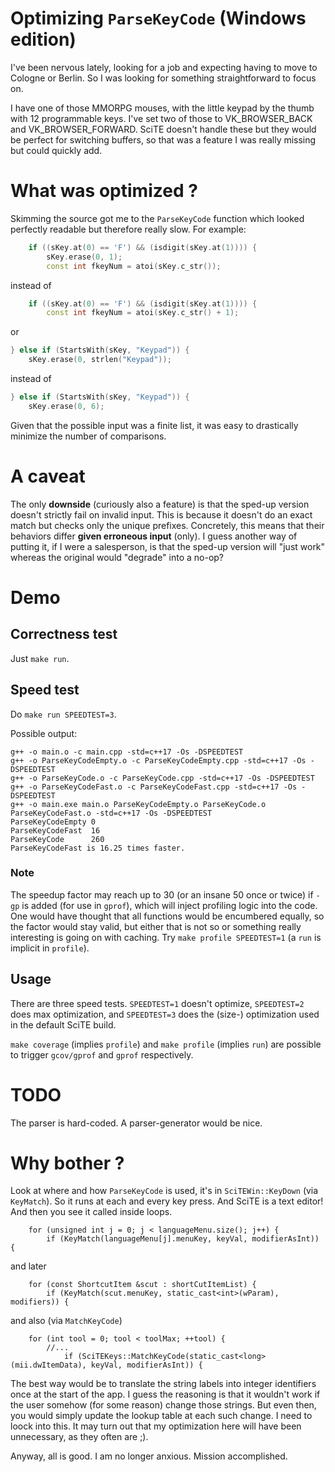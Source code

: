 # Optimizing `ParseKeyCode` (Windows edition)

I've been nervous lately, looking for a job and expecting having to move to Cologne or Berlin. So I was looking for something straightforward to focus on.

I have one of those MMORPG mouses, with the little keypad by the thumb with 12 programmable keys. I've set two of those to VK_BROWSER_BACK and VK_BROWSER_FORWARD. SciTE doesn't handle these but they would be perfect for switching buffers, so that was a feature I was really missing but could quickly add.

# What was optimized ?

Skimming the source got me to the `ParseKeyCode` function which looked perfectly readable but therefore really slow. For example:

```c++
	if ((sKey.at(0) == 'F') && (isdigit(sKey.at(1)))) {
		sKey.erase(0, 1);
		const int fkeyNum = atoi(sKey.c_str());
```

instead of

```c++
	if ((sKey.at(0) == 'F') && (isdigit(sKey.at(1)))) {
		const int fkeyNum = atoi(sKey.c_str() + 1);
```

or

```c++
} else if (StartsWith(sKey, "Keypad")) {
	sKey.erase(0, strlen("Keypad"));
```

instead of

```c++
} else if (StartsWith(sKey, "Keypad")) {
	sKey.erase(0, 6);
```

Given that the possible input was a finite list, it was easy to drastically minimize the number of comparisons.

# A caveat

The only **downside** (curiously also a feature) is that the sped-up version doesn't strictly fail on invalid input. This is because it doesn't do an exact match but checks only the unique prefixes. Concretely, this means that their behaviors differ __given erroneous input__ (only). I guess another way of putting it, if I were a salesperson, is that the sped-up version will "just work" whereas the original would "degrade" into a no-op?

# Demo

## Correctness test

Just `make run`.

## Speed test

Do `make run SPEEDTEST=3`.

Possible output:
```
g++ -o main.o -c main.cpp -std=c++17 -Os -DSPEEDTEST
g++ -o ParseKeyCodeEmpty.o -c ParseKeyCodeEmpty.cpp -std=c++17 -Os -DSPEEDTEST
g++ -o ParseKeyCode.o -c ParseKeyCode.cpp -std=c++17 -Os -DSPEEDTEST
g++ -o ParseKeyCodeFast.o -c ParseKeyCodeFast.cpp -std=c++17 -Os -DSPEEDTEST
g++ -o main.exe main.o ParseKeyCodeEmpty.o ParseKeyCode.o ParseKeyCodeFast.o -std=c++17 -Os -DSPEEDTEST
ParseKeyCodeEmpty 0
ParseKeyCodeFast  16
ParseKeyCode      260
ParseKeyCodeFast is 16.25 times faster.
```

### Note

The speedup factor may reach up to 30 (or an insane 50 once or twice) if `-gp` is added (for use in `gprof`), which will inject profiling logic into the code. One would have thought that all functions would be encumbered equally, so the factor would stay valid, but either that is not so or something really interesting is going on with caching. Try `make profile SPEEDTEST=1` (a `run` is implicit in `profile`).

## Usage

There are three speed tests. `SPEEDTEST=1` doesn't optimize, `SPEEDTEST=2` does max optimization, and `SPEEDTEST=3` does the (size-) optimization used in the default SciTE build.

`make coverage` (implies `profile`) and `make profile` (implies `run`) are possible to trigger `gcov/gprof` and `gprof` respectively.

# TODO

The parser is hard-coded. A parser-generator would be nice.

# Why bother ?

Look at where and how `ParseKeyCode` is used, it's in `SciTEWin::KeyDown` (via `KeyMatch`). So it runs at each and every key press. And SciTE is a text editor! And then you see it called inside loops.

```
	for (unsigned int j = 0; j < languageMenu.size(); j++) {
		if (KeyMatch(languageMenu[j].menuKey, keyVal, modifierAsInt)) {
```

and later

```
	for (const ShortcutItem &scut : shortCutItemList) {
		if (KeyMatch(scut.menuKey, static_cast<int>(wParam), modifiers)) {
```

and also (via `MatchKeyCode`)

```
	for (int tool = 0; tool < toolMax; ++tool) {
		//...
			if (SciTEKeys::MatchKeyCode(static_cast<long>(mii.dwItemData), keyVal, modifierAsInt)) {
```

The best way would be to translate the string labels into integer identifiers once at the start of the app. I guess the reasoning is that it wouldn't work if the user somehow (for some reason) change those strings. But even then, you would simply update the lookup table at each such change. I need to loock into this. It may turn out that my optimization here will have been unnecessary, as they often are ;). 

Anyway, all is good. I am no longer anxious. Mission accomplished.
